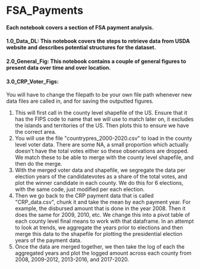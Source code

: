# FSA_Payments
#### Each notebook covers a section of FSA payment analysis. 
#### 1.0_Data_DL: This notebook covers the steps to retrieve data from USDA website and describes potential structures for the dataset. 
#### 2.0_General_Fig: This notebook contains a couple of general figures to present data over time and over location. 
#### 3.0_CRP_Voter_Figs: 
You will have to change the filepath to be your own file path whenever new data files are called in, and for saving the outputted figures. 
1. This will first call in the county level shapefile of the US. Ensure that it has the FIPS code to name that we will use to match later on, it excludes the islands and territories of the US. Then plots this to ensure we have the correct area. 
2. You will use the file "countrypres_2000-2020.csv" to load in the county level voter data. There are some NA, a small proportion which actually doesn't have the total votes either so these observations are dropped. We match these to be able to merge with the county level shapefile, and then do the merge. 
3. With the merged voter data and shapefile, we segregate the data per election years of the candidatevotes as a share of the total votes, and plot the winner candidate in each county. We do this for 6 elections, with the same code, just modified per each election. 
4. Then we go back to the CRP payment data that is called "CRP_data.csv", chunk it and take the mean by each payment year. For example, the disbursed amount that is done in the year 2008. Then it does the same for 2009, 2010, etc. We change this into a pivot table of each county level final means to work with that dataframe. In an attempt to look at trends, we aggregate the years prior to elections and then merge this data to the shapefile for plotting the presidential election years of the payment data. 
5. Once the data are merged together, we then take the log of each the aggregated years and plot the logged amount across each county from 2008, 2009-2012, 2013-2016, and 2017-2020.

